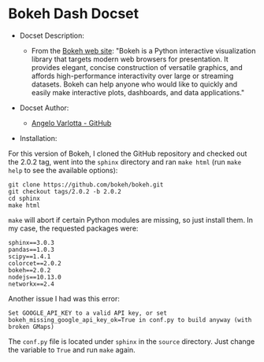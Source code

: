 Bokeh Dash Docset
=====

- Docset Description:
    - From the [Bokeh web site](https://docs.bokeh.org/en/latest/): "Bokeh is a Python interactive visualization library that targets modern web browsers for presentation. It provides elegant, concise construction of versatile graphics, and affords high-performance interactivity over large or streaming datasets. Bokeh can help anyone who would like to quickly and easily make interactive plots, dashboards, and data applications."

- Docset Author:
    - [Angelo Varlotta - GitHub](https://github.com/capac)

- Installation:

For this version of Bokeh, I cloned the GitHub repository and checked out the 2.0.2 tag, went into the `sphinx` directory and ran `make html` (run `make help` to see the available options):

```
git clone https://github.com/bokeh/bokeh.git
git checkout tags/2.0.2 -b 2.0.2
cd sphinx
make html
```

`make` will abort if certain Python modules are missing, so just install them. In my case, the requested packages were:

```
sphinx==3.0.3
pandas==1.0.3
scipy==1.4.1
colorcet==2.0.2
bokeh==2.0.2
nodejs==10.13.0
networkx==2.4
```

Another issue I had was this error:

```
Set GOOGLE_API_KEY to a valid API key, or set bokeh_missing_google_api_key_ok=True in conf.py to build anyway (with broken GMaps)
```

The `conf.py` file is located under `sphinx` in the `source` directory. Just change the variable to `True` and run `make` again.